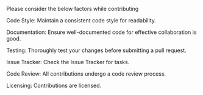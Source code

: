 Please consider the below factors while contributing

Code Style:
Maintain a consistent code style for readability.

Documentation:
Ensure well-documented code for effective collaboration is good.

Testing:
Thoroughly test your changes before submitting a pull request.

Issue Tracker:
Check the Issue Tracker for tasks.

Code Review:
All contributions undergo a code review process.

Licensing:
Contributions are licensed.
